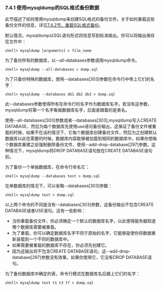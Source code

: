 ### **7.4.1 使用mysqldump的SQL格式备份数据**

此节描述了如何使用mysqldump来创建SQL格式的备份文件。关于如何重载这些备份文件的信息，详见[7.4.2节，重载SQL格式备份](./07.04.02_Reloading_SQL-Format_Backups.md)。

默认情况，mysqldump以SQL语句形式将信息写到标准输出。你可以将输出保存在文件中：

	shell> mysqldump [arguments] > file_name

为了备份所有的数据库，以--all-databases参数调用mysqldump命令。

	shell> mysqldump --all-databases > dump.sql

为了只备份特殊的数据库，使用--databases[303]参数在命令行中带上它们的名字：

	shell> mysqldump --databases db1 db2 db3 > dump.sql

此--databases参数使得所有在命令行的名字作为数据库名字。若没有这参数，mysqldump将第一个名字看做数据库名字，后面紧跟着的是表名。

使用--all-databases[303]参数或者--databases[303],mysqldump写入CREATE DATABASE，然后为每个数据库先使用use语句备份输出。这保证了备份文件被重载的时候，如果不在话的情况下，它每个数据库创建备份文件，然后为之创建默认数据库以此在需要的时候，数据库内容能够被加载到相同的数据库中。如果你想每个数据库重建之前强制删除备份文件，使用--add-drop-database[297]参数。这种情况下，mysqldump将DROP DATABASE语句放在CREATE DATABASE语句前。

为了备份一个单独数据库，在命令行命名它：

	shell> mysqldump --databases test > dump.sql

在单数据库的情况下，可以省略--databases[303]参数：

	shell> mysqldump test > dump.sql

以上两个命令的不同是没有--databases[303]参数，这备份输出不包含CREATE DATABASE或者USE语句。这有一些影响：

* 当你重载备份文件，你必须确定一个默认的数据库名字，以此使得服务器知道哪个数据库需要被重载。
* 为了重载，你可以确定数据库名字不同于原始的名字，它能够是使你将数据重新装载到一个不同的数据库中。
* 如果需要被重载的数据库不存在，你必须先创建它。
* 因为这输出将不包含CREATE DATABASE语句，这--add-drop-database[297]参数没有效果。如果你使用它，它没有DROP DATABASE语句。

为了备份数据库中确定的表，命令行模式在数据库名后跟上它们的名字：

	shell> mysqldump test t1 t3 t7 > dump.sql